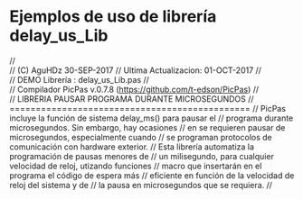 ﻿# Ejemplos de uso de librería delay_us_Lib

//  
//  (C) AguHDz 30-SEP-2017
//  Ultima Actualizacion: 01-OCT-2017
//  
//  DEMO Librería : delay_us_Lib.pas
//  
//  Compilador PicPas v.0.7.8 (https://github.com/t-edson/PicPas)
//  
//  LIBRERIA PAUSAR PROGRAMA DURANTE MICROSEGUNDOS
//  ==============================================
//  PicPas incluye la función de sistema delay_ms() para pausar el 
//  programa durante microsegundos. Sin embargo, hay ocasiones
//  en se requieren pausar de microsegundos, especialmente cuando
//  se programan protocolos de comunicación con hardware exterior.
//  Esta librería automatiza la programación de pausas menores de
//  un milisegundo, para cualquier velocidad de reloj, utizando funciones
//  macro que insertarán en el programa el código de espera más 
//  eficiente en función de la velocidad de reloj del sistema y de
//  la pausa en microsegundos que se requiera.
// 


